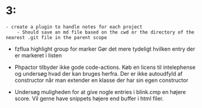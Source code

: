 # 3:
    - create a plugin to handle notes for each project
        - Should save an md file based on the cwd or the directory of the nearest .git file in the parent scope


* fzflua highlight group for marker
    Gør det mere tydeligt hvilken entry der er markeret i listen


* Phpactor tilbyder ikke gode code-actions. Køb en licens til intelephense og undersøg hvad der kan bruges herfra.
    Der er ikke autoudfyld af constructor når man extender en klasse der har sin egen constructor

* Undersøg muligheden for at give nogle entries i blink.cmp en højere score. Vil gerne have snippets højere end buffer i html filer.
